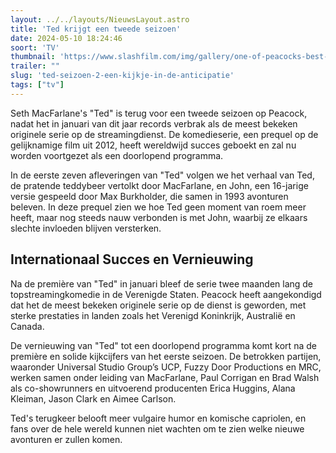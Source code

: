```yaml
---
layout: ../../layouts/NieuwsLayout.astro
title: 'Ted krijgt een tweede seizoen'
date: 2024-05-10 18:24:46
soort: 'TV'
thumbnail: 'https://www.slashfilm.com/img/gallery/one-of-peacocks-best-original-shows-is-coming-back-for-season-2/intro-1715275582.jpg'
trailer: ""
slug: 'ted-seizoen-2-een-kijkje-in-de-anticipatie'
tags: ["tv"]
---
```


Seth MacFarlane's "Ted" is terug voor een tweede seizoen op Peacock, nadat het in januari van dit jaar records verbrak als de meest bekeken originele serie op de streamingdienst. De komedieserie, een prequel op de gelijknamige film uit 2012, heeft wereldwijd succes geboekt en zal nu worden voortgezet als een doorlopend programma.

In de eerste zeven afleveringen van "Ted" volgen we het verhaal van Ted, de pratende teddybeer vertolkt door MacFarlane, en John, een 16-jarige versie gespeeld door Max Burkholder, die samen in 1993 avonturen beleven. In deze prequel zien we hoe Ted geen moment van roem meer heeft, maar nog steeds nauw verbonden is met John, waarbij ze elkaars slechte invloeden blijven versterken.

## Internationaal Succes en Vernieuwing

Na de première van "Ted" in januari bleef de serie twee maanden lang de topstreamingkomedie in de Verenigde Staten. Peacock heeft aangekondigd dat het de meest bekeken originele serie op de dienst is geworden, met sterke prestaties in landen zoals het Verenigd Koninkrijk, Australië en Canada.

De vernieuwing van "Ted" tot een doorlopend programma komt kort na de première en solide kijkcijfers van het eerste seizoen. De betrokken partijen, waaronder Universal Studio Group’s UCP, Fuzzy Door Productions en MRC, werken samen onder leiding van MacFarlane, Paul Corrigan en Brad Walsh als co-showrunners en uitvoerend producenten Erica Huggins, Alana Kleiman, Jason Clark en Aimee Carlson.

Ted's terugkeer belooft meer vulgaire humor en komische capriolen, en fans over de hele wereld kunnen niet wachten om te zien welke nieuwe avonturen er zullen komen.